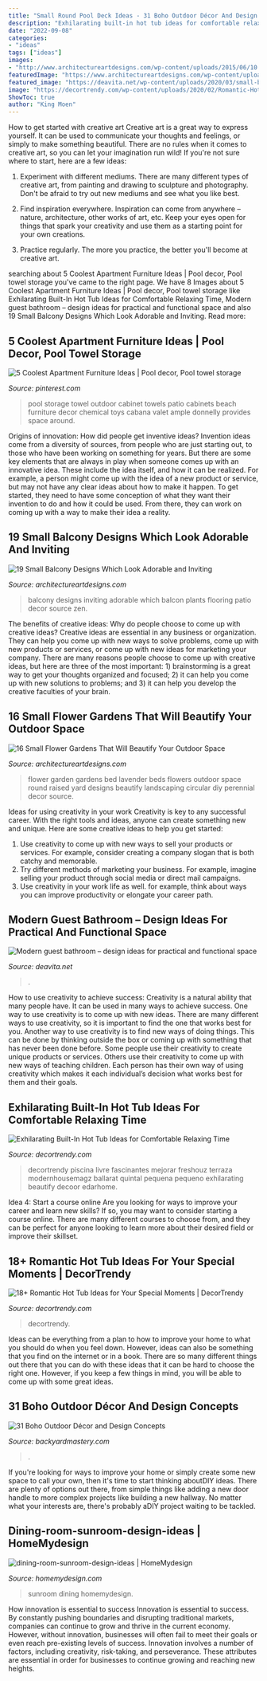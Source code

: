 ```yaml
---
title: "Small Round Pool Deck Ideas - 31 Boho Outdoor Décor And Design Concepts"
description: "Exhilarating built-in hot tub ideas for comfortable relaxing time"
date: "2022-09-08"
categories:
- "ideas"
tags: ["ideas"]
images:
- "http://www.architectureartdesigns.com/wp-content/uploads/2015/06/10.jpg"
featuredImage: "https://www.architectureartdesigns.com/wp-content/uploads/2017/03/15-23-630x472.jpg"
featured_image: "https://deavita.net/wp-content/uploads/2020/03/small-bathroom-design-with-walk-in-shower.jpg"
image: "https://decortrendy.com/wp-content/uploads/2020/02/Romantic-Hot-Tub-11.jpg"
ShowToc: true
author: "King Moen"
---
```



How to get started with creative art
Creative art is a great way to express yourself. It can be used to communicate your thoughts and feelings, or simply to make something beautiful. There are no rules when it comes to creative art, so you can let your imagination run wild! If you're not sure where to start, here are a few ideas:
1. Experiment with different mediums. There are many different types of creative art, from painting and drawing to sculpture and photography. Don't be afraid to try out new mediums and see what you like best.

2. Find inspiration everywhere. Inspiration can come from anywhere – nature, architecture, other works of art, etc. Keep your eyes open for things that spark your creativity and use them as a starting point for your own creations.

3. Practice regularly. The more you practice, the better you'll become at creative art.

	

		
searching about 5 Coolest Apartment Furniture Ideas | Pool decor, Pool towel storage you've came to the right page. We have 8 Images about 5 Coolest Apartment Furniture Ideas | Pool decor, Pool towel storage like Exhilarating Built-In Hot Tub Ideas for Comfortable Relaxing Time, Modern guest bathroom – design ideas for practical and functional space and also 19 Small Balcony Designs Which Look Adorable and Inviting. Read more:
		
    
## 5 Coolest Apartment Furniture Ideas | Pool Decor, Pool Towel Storage

<img loading=lazy src="https://i.pinimg.com/736x/03/cb/d4/03cbd401947ef5f312c286d74752561c.jpg" onerror="this.onerror=null;this.src='https://tse3.mm.bing.net/th?id=OIP.D5n1sMA7GO8pQcV4GckQtAHaKq&amp;pid=15.1';" alt="5 Coolest Apartment Furniture Ideas | Pool decor, Pool towel storage">

_Source: pinterest.com_

>pool storage towel outdoor cabinet towels patio cabinets beach furniture decor chemical toys cabana valet ample donnelly provides space around. 

	

Origins of innovation: How did people get inventive ideas?
Invention ideas come from a diversity of sources, from people who are just starting out, to those who have been working on something for years. But there are some key elements that are always in play when someone comes up with an innovative idea. These include the idea itself, and how it can be realized. For example, a person might come up with the idea of a new product or service, but may not have any clear ideas about how to make it happen. To get started, they need to have some conception of what they want their invention to do and how it could be used. From there, they can work on coming up with a way to make their idea a reality.

    
## 19 Small Balcony Designs Which Look Adorable And Inviting

<img loading=lazy src="http://www.architectureartdesigns.com/wp-content/uploads/2015/06/10.jpg" onerror="this.onerror=null;this.src='https://tse4.mm.bing.net/th?id=OIP.p45agvQTjPCM9PC0WYD6MwHaNK&amp;pid=15.1';" alt="19 Small Balcony Designs Which Look Adorable and Inviting">

_Source: architectureartdesigns.com_

>balcony designs inviting adorable which balcon plants flooring patio decor source zen. 

	

The benefits of creative ideas: Why do people choose to come up with creative ideas?
Creative ideas are essential in any business or organization. They can help you come up with new ways to solve problems, come up with new products or services, or come up with new ideas for marketing your company. There are many reasons people choose to come up with creative ideas, but here are three of the most important: 1) brainstorming is a great way to get your thoughts organized and focused; 2) it can help you come up with new solutions to problems; and 3) it can help you develop the creative faculties of your brain.

    
## 16 Small Flower Gardens That Will Beautify Your Outdoor Space

<img loading=lazy src="https://www.architectureartdesigns.com/wp-content/uploads/2017/03/15-23-630x472.jpg" onerror="this.onerror=null;this.src='https://tse4.mm.bing.net/th?id=OIP._iT0lTlS-qVAYA5HSalhkgHaFj&amp;pid=15.1';" alt="16 Small Flower Gardens That Will Beautify Your Outdoor Space">

_Source: architectureartdesigns.com_

>flower garden gardens bed lavender beds flowers outdoor space round raised yard designs beautify landscaping circular diy perennial decor source. 

	

Ideas for using creativity in your work
Creativity is key to any successful career. With the right tools and ideas, anyone can create something new and unique. Here are some creative ideas to help you get started: 
1. Use creativity to come up with new ways to sell your products or services. For example, consider creating a company slogan that is both catchy and memorable. 
2. Try different methods of marketing your business. For example, imagine selling your product through social media or direct mail campaigns. 
3. Use creativity in your work life as well. for example, think about ways you can improve productivity or elongate your career path.

    
## Modern Guest Bathroom – Design Ideas For Practical And Functional Space

<img loading=lazy src="https://deavita.net/wp-content/uploads/2020/03/small-bathroom-design-with-walk-in-shower.jpg" onerror="this.onerror=null;this.src='https://tse2.mm.bing.net/th?id=OIP.erM_NHmsd1Yeofb8E-GjtAHaLH&amp;pid=15.1';" alt="Modern guest bathroom – design ideas for practical and functional space">

_Source: deavita.net_

>. 

	

How to use creativity to achieve success:
Creativity is a natural ability that many people have. It can be used in many ways to achieve success. One way to use creativity is to come up with new ideas. There are many different ways to use creativity, so it is important to find the one that works best for you. Another way to use creativity is to find new ways of doing things. This can be done by thinking outside the box or coming up with something that has never been done before. Some people use their creativity to create unique products or services. Others use their creativity to come up with new ways of teaching children. Each person has their own way of using creativity which makes it each individual’s decision what works best for them and their goals.

    
## Exhilarating Built-In Hot Tub Ideas For Comfortable Relaxing Time

<img loading=lazy src="https://decortrendy.com/wp-content/uploads/2020/01/built-in-hot-tub-4.jpg" onerror="this.onerror=null;this.src='https://tse3.mm.bing.net/th?id=OIP.x0m9sBjm6MmJF-R9xIGWagHaK0&amp;pid=15.1';" alt="Exhilarating Built-In Hot Tub Ideas for Comfortable Relaxing Time">

_Source: decortrendy.com_

>decortrendy piscina livre fascinantes mejorar freshouz terraza modernhousemagz ballarat quintal pequena pequeno exhilarating beautify decoor edarhome. 

	

Idea 4: Start a course online
Are you looking for ways to improve your career and learn new skills? If so, you may want to consider starting a course online. There are many different courses to choose from, and they can be perfect for anyone looking to learn more about their desired field or improve their skillset.

    
## 18+ Romantic Hot Tub Ideas For Your Special Moments | DecorTrendy

<img loading=lazy src="https://decortrendy.com/wp-content/uploads/2020/02/Romantic-Hot-Tub-11.jpg" onerror="this.onerror=null;this.src='https://tse1.mm.bing.net/th?id=OIP.jksJYu4csQLqahKoLnvLmgHaKN&amp;pid=15.1';" alt="18+ Romantic Hot Tub Ideas for Your Special Moments | DecorTrendy">

_Source: decortrendy.com_

>decortrendy. 

	

Ideas can be everything from a plan to how to improve your home to what you should do when you feel down. However, ideas can also be something that you find on the internet or in a book. There are so many different things out there that you can do with these ideas that it can be hard to choose the right one. However, if you keep a few things in mind, you will be able to come up with some great ideas.

    
## 31 Boho Outdoor Décor And Design Concepts

<img loading=lazy src="https://backyardmastery.com/wp-content/uploads/2017/05/1-boho-outdoor.jpg" onerror="this.onerror=null;this.src='https://tse4.mm.bing.net/th?id=OIP.eMyQTn280joXY6QhqDboywDMEy&amp;pid=15.1';" alt="31 Boho Outdoor Décor and Design Concepts">

_Source: backyardmastery.com_

>. 

	

If you're looking for ways to improve your home or simply create some new space to call your own, then it's time to start thinking aboutDIY ideas. There are plenty of options out there, from simple things like adding a new door handle to more complex projects like building a new hallway. No matter what your interests are, there's probably aDIY project waiting to be tackled.

    
## Dining-room-sunroom-design-ideas | HomeMydesign

<img loading=lazy src="https://homemydesign.com/wp-content/uploads/2013/03/dining-room-sunroom-design-ideas.jpg" onerror="this.onerror=null;this.src='https://tse1.mm.bing.net/th?id=OIP.4Wk7wHXhJNniNdE5iTvDKwHaKy&amp;pid=15.1';" alt="dining-room-sunroom-design-ideas | HomeMydesign">

_Source: homemydesign.com_

>sunroom dining homemydesign. 

	

How innovation is essential to success
Innovation is essential to success. By constantly pushing boundaries and disrupting traditional markets, companies can continue to grow and thrive in the current economy. However, without innovation, businesses will often fail to meet their goals or even reach pre-existing levels of success. Innovation involves a number of factors, including creativity, risk-taking, and perseverance. These attributes are essential in order for businesses to continue growing and reaching new heights.

